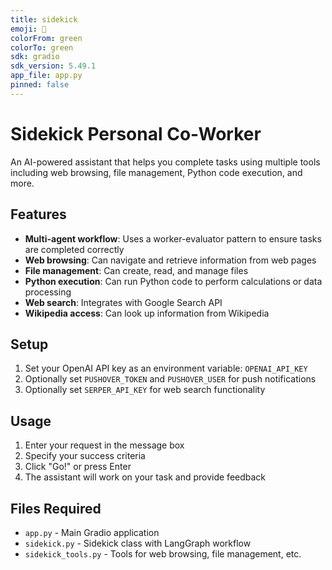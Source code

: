 ```yaml
---
title: sidekick
emoji: 🤖
colorFrom: green
colorTo: green
sdk: gradio
sdk_version: 5.49.1
app_file: app.py
pinned: false
---
```


# Sidekick Personal Co-Worker

An AI-powered assistant that helps you complete tasks using multiple tools including web browsing, file management, Python code execution, and more.

## Features

- **Multi-agent workflow**: Uses a worker-evaluator pattern to ensure tasks are completed correctly
- **Web browsing**: Can navigate and retrieve information from web pages
- **File management**: Can create, read, and manage files
- **Python execution**: Can run Python code to perform calculations or data processing
- **Web search**: Integrates with Google Search API
- **Wikipedia access**: Can look up information from Wikipedia

## Setup

1. Set your OpenAI API key as an environment variable: `OPENAI_API_KEY`
2. Optionally set `PUSHOVER_TOKEN` and `PUSHOVER_USER` for push notifications
3. Optionally set `SERPER_API_KEY` for web search functionality

## Usage

1. Enter your request in the message box
2. Specify your success criteria
3. Click "Go!" or press Enter
4. The assistant will work on your task and provide feedback

## Files Required

- `app.py` - Main Gradio application
- `sidekick.py` - Sidekick class with LangGraph workflow
- `sidekick_tools.py` - Tools for web browsing, file management, etc.


